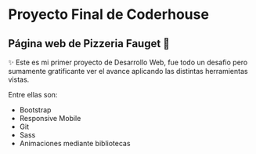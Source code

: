 # Proyecto Final de Coderhouse

## Página web de Pizzeria Fauget 🍕


✨ Este es mi primer proyecto de Desarrollo Web, fue todo un desafio pero sumamente gratificante ver el avance aplicando las distintas herramientas vistas.

Entre ellas son:

- Bootstrap
- Responsive Mobile
- Git
- Sass
- Animaciones mediante bibliotecas



